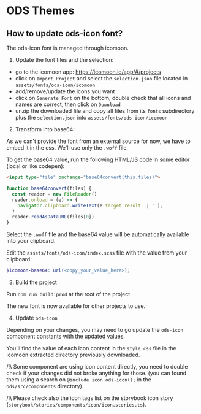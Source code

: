 # ODS Themes

## How to update ods-icon font?

The ods-icon font is managed through icomoon.

1. Update the font files and the selection:

- go to the icomoon app: https://icomoon.io/app/#/projects
- click on `Import Project` and select the `selection.json` file located in `assets/fonts/ods-icon/icomoon`
- add/remove/update the icons you want
- click on `Generate Font` on the bottom, double check that all icons and names are correct, then click on `Download`
- unzip the downloaded file and copy all files from its `fonts` subdirectory plus the `selection.json` into `assets/fonts/ods-icon/icomoon`

2. Transform into base64:

As we can't provide the font from an external source for now, we have to embed it in the css.
We'll use only the `.woff` file.

To get the base64 value, run the following HTML/JS code in some editor (local or like codepen):
```html
<input type="file" onchange="base64convert(this.files)">
```

```js
function base64convert(files) {
  const reader = new FileReader()
  reader.onload = (e) => {
    navigator.clipboard.writeText(e.target.result || '');
  }
  reader.readAsDataURL(files[0])
}
```
Select the `.woff` file and the base64 value will be automatically available into your clipboard.

Edit the `assets/fonts/ods-icon/index.scss` file with the value from your clipboard:
```scss
$icomoon-base64: url(<copy_your_value_here>);
```

3. Build the project

Run `npm run build:prod` at the root of the project.

The new font is now available for other projects to use.

4. Update `ods-icon`

Depending on your changes, you may need to go update the `ods-icon` component constants with the updated values.

You'll find the value of each icon content in the `style.css` file in the icomoon extracted directory previously downloaded.

/!\ Some component are using icon content directly, you need to double check if your changes did not broke anything for those.
(you can found them using a search on `@include icon.ods-icon();` in the `ods/src/components` directory)

/!\ Please check also the icon tags list on the storybook icon story (`storybook/stories/components/icon/icon.stories.ts`).
